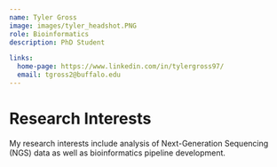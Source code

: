 ```yaml
---
name: Tyler Gross
image: images/tyler_headshot.PNG
role: Bioinformatics
description: PhD Student

links:
  home-page: https://www.linkedin.com/in/tylergross97/
  email: tgross2@buffalo.edu
---
```


# Research Interests
My research interests include analysis of Next-Generation Sequencing (NGS) data as well as bioinformatics pipeline development.
